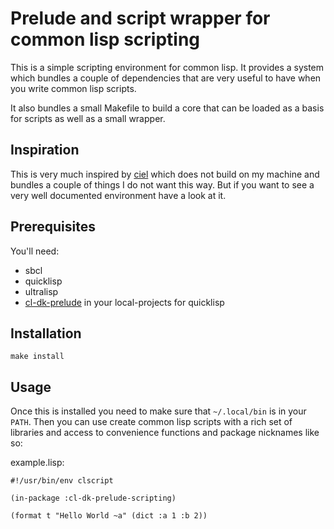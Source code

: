 # Prelude and script wrapper for common lisp scripting

This is a simple scripting environment for common lisp.
It provides a system which bundles a couple of dependencies that are very useful to have when you write common lisp scripts.

It also bundles a small Makefile to build a core that can be loaded as a basis for scripts as well as a small wrapper.

## Inspiration

This is very much inspired by [ciel](https://github.com/ciel-lang/ciel) which does not build on my machine and bundles 
a couple of things I do not want this way. But if you want to see a very well documented environment have a look at it.

## Prerequisites

You'll need:

* sbcl
* quicklisp 
* ultralisp
* [cl-dk-prelude](https://github.com/certainty/cl-dk-prelude) in your local-projects for quicklisp

## Installation

`make install`

## Usage

Once this is installed you need to make sure that `~/.local/bin` is in your `PATH`.
Then you can use create common lisp scripts with a rich set of libraries and access to convenience functions and package nicknames like so:

example.lisp:

```common-lisp
#!/usr/bin/env clscript

(in-package :cl-dk-prelude-scripting)

(format t "Hello World ~a" (dict :a 1 :b 2))
```
